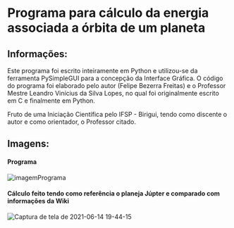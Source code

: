 # Programa para cálculo da energia associada a órbita de um planeta
## Informações:
Este programa foi escrito inteiramente em Python e utilizou-se da ferramenta PySimpleGUI para a concepção da Interface Gráfica.
O código do programa foi elaborado pelo autor (Felipe Bezerra Freitas) e o Professor Mestre Leandro Vinícius da Silva Lopes, no qual foi originalmente escrito em C e finalmente em Python.

Fruto de uma Iniciação Científica pelo IFSP - Birigui, tendo como discente o autor e como orientador, o Professor citado.

## Imagens:
#### Programa
![imagemPrograma](https://user-images.githubusercontent.com/67171908/121971427-15fdd800-cd4f-11eb-9c89-1ff5cb4a6609.png)

#### Cálculo feito tendo como referência o planeja Júpter e comparado com informações da Wiki
![Captura de tela de 2021-06-14 19-44-15](https://user-images.githubusercontent.com/67171908/121971534-4cd3ee00-cd4f-11eb-8b3e-6aca08325254.png)

